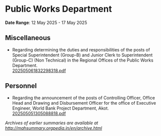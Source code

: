 # Public Works Department

**Date Range**: 12 May 2025 - 17 May 2025


## Miscellaneous
- Regarding determining the duties and responsibilities of the posts of Special Superintendent (Group-B) and Junior Clerk to Superintendent (Group-C) (Non Technical) in the Regional Offices of the Public Works Department.\
  [202505061832298318.pdf](https://gr.maharashtra.gov.in/Site/Upload/Government%20Resolutions/English/202505061832298318.pdf)

## Personnel
- Regarding the announcement of the posts of Controlling Officer, Office Head and Drawing and Disbursement Officer for the office of Executive Engineer, World Bank Project Department, Akot.\
  [202505051305088818.pdf](https://gr.maharashtra.gov.in/Site/Upload/Government%20Resolutions/English/202505051305088818.pdf)


*Archives of earlier summaries are available at http://mahsummary.orgpedia.in/en/archive.html*